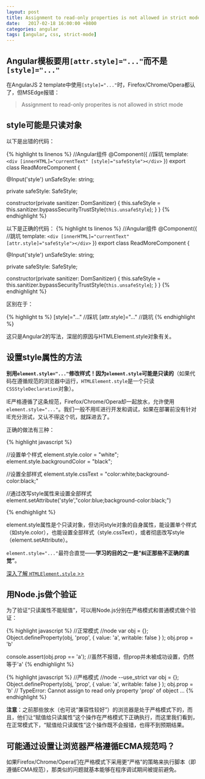 ```yaml
---
layout: post
title: Assignment to read-only properties is not allowed in strict mode
date:   2017-02-18 16:00:00 +0800
categories: angular 
tags: [angular, css, strict-mode]
---
```

## Angular模板要用``[attr.style]="..."``而不是``[style]="..."``

在AngularJS 2 template中使用``[style]="..."``时，Firefox/Chrome/Opera都认了，但MSEdge报错：

> Assignment to read-only properites is not allowed in strict mode

## style可能是只读对象

以下是出错的代码：

{% highlight ts linenos %}
//Angular组件
@Component({
  //踩坑
  template: `
    <div [innerHTML]="currentText" [style]="safeStyle"></div>
  `
})
export class ReadMoreComponent {

  @Input('style') unSafeStyle: string;

  private safeStyle: SafeStyle;

  constructor(private sanitizer: DomSanitizer) {
    this.safeStyle = 
      this.sanitizer.bypassSecurityTrustStyle(`this.unsafeStyle`);
  }
}
{% endhighlight %}

以下是正确的代码：
{% highlight ts linenos %}
//Angular组件
@Component({
  //跳坑
  template: `
    <div [innerHTML]="currentText" [attr.style]="safeStyle"></div>
  `
})
export class ReadMoreComponent {

  @Input('style') unSafeStyle: string;

  private safeStyle: SafeStyle;

  constructor(private sanitizer: DomSanitizer) {
    this.safeStyle = 
      this.sanitizer.bypassSecurityTrustStyle(`this.unsafeStyle`);
  }
}
{% endhighlight %}

区别在于：

{% highlight ts %}
[style]="..." //踩坑
[attr.style]="..." //跳坑
{% endhighlight %}

这只是Angular2的写法，深层的原因与HTMLElement.style对象有关。

## 设置style属性的方法

**别用``element.style="..."``修改样式！因为``element.style``可能是只读的**（如果代码在遵循规范的浏览器中运行，``HTMLElement.style``是一个只读``CSSStyleDeclaration``对象）。

IE严格遵循了这条规范，Firefox/Chrome/Opera却一起放水，允许使用``element.style="..."``。我们一般不用IE进行开发和调试，如果在部署前没有针对IE充分测试，又认不得这个坑，就踩进去了。

正确的做法有三种：

{% highlight javascript %}

//设置单个样式
element.style.color = "white";
element.style.backgroundColor = "black";

//设置全部样式
element.style.cssText = "color:white;background-color:black;"

//通过改写style属性来设置全部样式
element.setAttribute('style',"color:blue;background-color:black;")

{% endhighlight %}

element.style属性是个只读对象，但访问style对象的自身属性，能设置单个样式（如style.color），也能设置全部样式（style.cssText），或者彻底改写style（element.setAttribute）。

``element.style="..."``最符合直觉——**学习的目的之一是“纠正那些不正确的直觉”**。

[深入了解 ``HTMLElement.style`` >>](https://developer.mozilla.org/en-US/docs/Web/API/HTMLElement/style)

## 用Node.js做个验证

为了验证“只读属性不能赋值”，可以用Node.js分别在严格模式和普通模式做个验证：

{% highlight javascript %}
//正常模式
//node
var obj = {};
Object.defineProperty(obj, 'prop', 
  {
    value: 'a', 
    writable: false
  }
);
obj.prop = 'b'

console.assert(obj.prop == 'a'); //虽然不报错，但prop并未被成功设置，仍然等于'a'
{% endhighlight %}

{% highlight javascript %}
//严格模式
//node --use_strict
var obj = {};
Object.defineProperty(obj, 'prop', 
  {
    value: 'a', 
    writable: false
  }
);
obj.prop = 'b'
// TypeError: Cannot assign to read only property 'prop' of object ...
{% endhighlight %}

**注意**：之前那些放水（也可说“兼容性较好”）的浏览器是处于严格模式下的，而且，他们让“赋值给只读属性”这个操作在严格模式下正确执行，而这里我们看到，在正常模式下，“赋值给只读属性”这个操作既不会报错，也得不到预期结果。

## 可能通过设置让浏览器严格遵循ECMA规范吗？
如果Firefox/Chrome/Opera们在严格模式下采用更“严格”的策略来执行脚本（即遵循ECMA规范），那类似的问题就基本能够在程序调试期间被提前避免。
